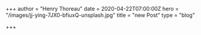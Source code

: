 +++
author = "Henry Thoreau"
date = 2020-04-22T07:00:00Z
hero = "/images/jj-ying-7JX0-bfiuxQ-unsplash.jpg"
title = "new Post"
type = "blog"

+++
